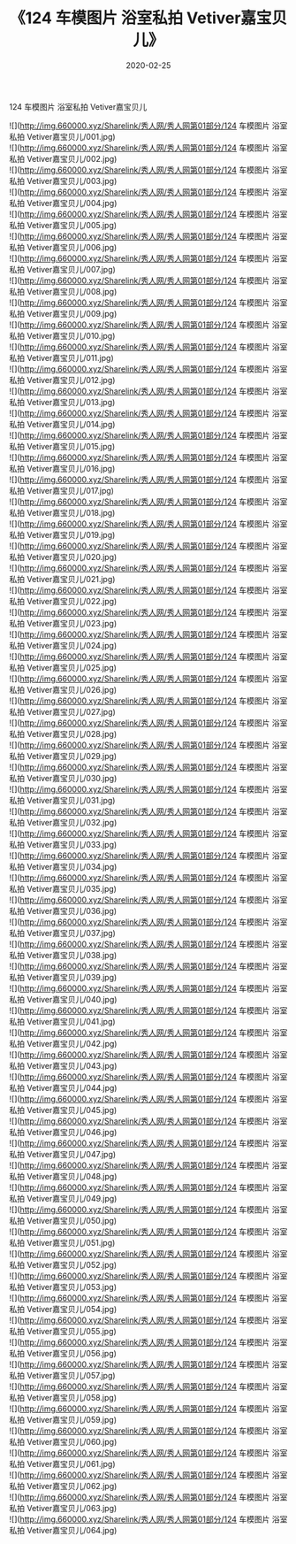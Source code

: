 ﻿---
layout: post
title:  《124 车模图片 浴室私拍 Vetiver嘉宝贝儿》
date:   2020-02-25
img: http://img.660000.xyz/Sharelink/秀人网/秀人网第01部分/124 车模图片 浴室私拍 Vetiver嘉宝贝儿/000.jpg
categories: [美女, 清纯, 唯美]
---

124 车模图片 浴室私拍 Vetiver嘉宝贝儿

  ![](http://img.660000.xyz/Sharelink/秀人网/秀人网第01部分/124 车模图片 浴室私拍 Vetiver嘉宝贝儿/001.jpg) <br> ![](http://img.660000.xyz/Sharelink/秀人网/秀人网第01部分/124 车模图片 浴室私拍 Vetiver嘉宝贝儿/002.jpg) <br> ![](http://img.660000.xyz/Sharelink/秀人网/秀人网第01部分/124 车模图片 浴室私拍 Vetiver嘉宝贝儿/003.jpg) <br> ![](http://img.660000.xyz/Sharelink/秀人网/秀人网第01部分/124 车模图片 浴室私拍 Vetiver嘉宝贝儿/004.jpg) <br> ![](http://img.660000.xyz/Sharelink/秀人网/秀人网第01部分/124 车模图片 浴室私拍 Vetiver嘉宝贝儿/005.jpg) <br> ![](http://img.660000.xyz/Sharelink/秀人网/秀人网第01部分/124 车模图片 浴室私拍 Vetiver嘉宝贝儿/006.jpg) <br> ![](http://img.660000.xyz/Sharelink/秀人网/秀人网第01部分/124 车模图片 浴室私拍 Vetiver嘉宝贝儿/007.jpg) <br> ![](http://img.660000.xyz/Sharelink/秀人网/秀人网第01部分/124 车模图片 浴室私拍 Vetiver嘉宝贝儿/008.jpg) <br> ![](http://img.660000.xyz/Sharelink/秀人网/秀人网第01部分/124 车模图片 浴室私拍 Vetiver嘉宝贝儿/009.jpg) <br> ![](http://img.660000.xyz/Sharelink/秀人网/秀人网第01部分/124 车模图片 浴室私拍 Vetiver嘉宝贝儿/010.jpg) <br> ![](http://img.660000.xyz/Sharelink/秀人网/秀人网第01部分/124 车模图片 浴室私拍 Vetiver嘉宝贝儿/011.jpg) <br> ![](http://img.660000.xyz/Sharelink/秀人网/秀人网第01部分/124 车模图片 浴室私拍 Vetiver嘉宝贝儿/012.jpg) <br> ![](http://img.660000.xyz/Sharelink/秀人网/秀人网第01部分/124 车模图片 浴室私拍 Vetiver嘉宝贝儿/013.jpg) <br> ![](http://img.660000.xyz/Sharelink/秀人网/秀人网第01部分/124 车模图片 浴室私拍 Vetiver嘉宝贝儿/014.jpg) <br> ![](http://img.660000.xyz/Sharelink/秀人网/秀人网第01部分/124 车模图片 浴室私拍 Vetiver嘉宝贝儿/015.jpg) <br> ![](http://img.660000.xyz/Sharelink/秀人网/秀人网第01部分/124 车模图片 浴室私拍 Vetiver嘉宝贝儿/016.jpg) <br> ![](http://img.660000.xyz/Sharelink/秀人网/秀人网第01部分/124 车模图片 浴室私拍 Vetiver嘉宝贝儿/017.jpg) <br> ![](http://img.660000.xyz/Sharelink/秀人网/秀人网第01部分/124 车模图片 浴室私拍 Vetiver嘉宝贝儿/018.jpg) <br> ![](http://img.660000.xyz/Sharelink/秀人网/秀人网第01部分/124 车模图片 浴室私拍 Vetiver嘉宝贝儿/019.jpg) <br> ![](http://img.660000.xyz/Sharelink/秀人网/秀人网第01部分/124 车模图片 浴室私拍 Vetiver嘉宝贝儿/020.jpg) <br> ![](http://img.660000.xyz/Sharelink/秀人网/秀人网第01部分/124 车模图片 浴室私拍 Vetiver嘉宝贝儿/021.jpg) <br> ![](http://img.660000.xyz/Sharelink/秀人网/秀人网第01部分/124 车模图片 浴室私拍 Vetiver嘉宝贝儿/022.jpg) <br> ![](http://img.660000.xyz/Sharelink/秀人网/秀人网第01部分/124 车模图片 浴室私拍 Vetiver嘉宝贝儿/023.jpg) <br> ![](http://img.660000.xyz/Sharelink/秀人网/秀人网第01部分/124 车模图片 浴室私拍 Vetiver嘉宝贝儿/024.jpg) <br> ![](http://img.660000.xyz/Sharelink/秀人网/秀人网第01部分/124 车模图片 浴室私拍 Vetiver嘉宝贝儿/025.jpg) <br> ![](http://img.660000.xyz/Sharelink/秀人网/秀人网第01部分/124 车模图片 浴室私拍 Vetiver嘉宝贝儿/026.jpg) <br> ![](http://img.660000.xyz/Sharelink/秀人网/秀人网第01部分/124 车模图片 浴室私拍 Vetiver嘉宝贝儿/027.jpg) <br> ![](http://img.660000.xyz/Sharelink/秀人网/秀人网第01部分/124 车模图片 浴室私拍 Vetiver嘉宝贝儿/028.jpg) <br> ![](http://img.660000.xyz/Sharelink/秀人网/秀人网第01部分/124 车模图片 浴室私拍 Vetiver嘉宝贝儿/029.jpg) <br> ![](http://img.660000.xyz/Sharelink/秀人网/秀人网第01部分/124 车模图片 浴室私拍 Vetiver嘉宝贝儿/030.jpg) <br> ![](http://img.660000.xyz/Sharelink/秀人网/秀人网第01部分/124 车模图片 浴室私拍 Vetiver嘉宝贝儿/031.jpg) <br> ![](http://img.660000.xyz/Sharelink/秀人网/秀人网第01部分/124 车模图片 浴室私拍 Vetiver嘉宝贝儿/032.jpg) <br> ![](http://img.660000.xyz/Sharelink/秀人网/秀人网第01部分/124 车模图片 浴室私拍 Vetiver嘉宝贝儿/033.jpg) <br> ![](http://img.660000.xyz/Sharelink/秀人网/秀人网第01部分/124 车模图片 浴室私拍 Vetiver嘉宝贝儿/034.jpg) <br> ![](http://img.660000.xyz/Sharelink/秀人网/秀人网第01部分/124 车模图片 浴室私拍 Vetiver嘉宝贝儿/035.jpg) <br> ![](http://img.660000.xyz/Sharelink/秀人网/秀人网第01部分/124 车模图片 浴室私拍 Vetiver嘉宝贝儿/036.jpg) <br> ![](http://img.660000.xyz/Sharelink/秀人网/秀人网第01部分/124 车模图片 浴室私拍 Vetiver嘉宝贝儿/037.jpg) <br> ![](http://img.660000.xyz/Sharelink/秀人网/秀人网第01部分/124 车模图片 浴室私拍 Vetiver嘉宝贝儿/038.jpg) <br> ![](http://img.660000.xyz/Sharelink/秀人网/秀人网第01部分/124 车模图片 浴室私拍 Vetiver嘉宝贝儿/039.jpg) <br> ![](http://img.660000.xyz/Sharelink/秀人网/秀人网第01部分/124 车模图片 浴室私拍 Vetiver嘉宝贝儿/040.jpg) <br> ![](http://img.660000.xyz/Sharelink/秀人网/秀人网第01部分/124 车模图片 浴室私拍 Vetiver嘉宝贝儿/041.jpg) <br> ![](http://img.660000.xyz/Sharelink/秀人网/秀人网第01部分/124 车模图片 浴室私拍 Vetiver嘉宝贝儿/042.jpg) <br> ![](http://img.660000.xyz/Sharelink/秀人网/秀人网第01部分/124 车模图片 浴室私拍 Vetiver嘉宝贝儿/043.jpg) <br> ![](http://img.660000.xyz/Sharelink/秀人网/秀人网第01部分/124 车模图片 浴室私拍 Vetiver嘉宝贝儿/044.jpg) <br> ![](http://img.660000.xyz/Sharelink/秀人网/秀人网第01部分/124 车模图片 浴室私拍 Vetiver嘉宝贝儿/045.jpg) <br> ![](http://img.660000.xyz/Sharelink/秀人网/秀人网第01部分/124 车模图片 浴室私拍 Vetiver嘉宝贝儿/046.jpg) <br> ![](http://img.660000.xyz/Sharelink/秀人网/秀人网第01部分/124 车模图片 浴室私拍 Vetiver嘉宝贝儿/047.jpg) <br> ![](http://img.660000.xyz/Sharelink/秀人网/秀人网第01部分/124 车模图片 浴室私拍 Vetiver嘉宝贝儿/048.jpg) <br> ![](http://img.660000.xyz/Sharelink/秀人网/秀人网第01部分/124 车模图片 浴室私拍 Vetiver嘉宝贝儿/049.jpg) <br> ![](http://img.660000.xyz/Sharelink/秀人网/秀人网第01部分/124 车模图片 浴室私拍 Vetiver嘉宝贝儿/050.jpg) <br> ![](http://img.660000.xyz/Sharelink/秀人网/秀人网第01部分/124 车模图片 浴室私拍 Vetiver嘉宝贝儿/051.jpg) <br> ![](http://img.660000.xyz/Sharelink/秀人网/秀人网第01部分/124 车模图片 浴室私拍 Vetiver嘉宝贝儿/052.jpg) <br> ![](http://img.660000.xyz/Sharelink/秀人网/秀人网第01部分/124 车模图片 浴室私拍 Vetiver嘉宝贝儿/053.jpg) <br> ![](http://img.660000.xyz/Sharelink/秀人网/秀人网第01部分/124 车模图片 浴室私拍 Vetiver嘉宝贝儿/054.jpg) <br> ![](http://img.660000.xyz/Sharelink/秀人网/秀人网第01部分/124 车模图片 浴室私拍 Vetiver嘉宝贝儿/055.jpg) <br> ![](http://img.660000.xyz/Sharelink/秀人网/秀人网第01部分/124 车模图片 浴室私拍 Vetiver嘉宝贝儿/056.jpg) <br> ![](http://img.660000.xyz/Sharelink/秀人网/秀人网第01部分/124 车模图片 浴室私拍 Vetiver嘉宝贝儿/057.jpg) <br> ![](http://img.660000.xyz/Sharelink/秀人网/秀人网第01部分/124 车模图片 浴室私拍 Vetiver嘉宝贝儿/058.jpg) <br> ![](http://img.660000.xyz/Sharelink/秀人网/秀人网第01部分/124 车模图片 浴室私拍 Vetiver嘉宝贝儿/059.jpg) <br> ![](http://img.660000.xyz/Sharelink/秀人网/秀人网第01部分/124 车模图片 浴室私拍 Vetiver嘉宝贝儿/060.jpg) <br> ![](http://img.660000.xyz/Sharelink/秀人网/秀人网第01部分/124 车模图片 浴室私拍 Vetiver嘉宝贝儿/061.jpg) <br> ![](http://img.660000.xyz/Sharelink/秀人网/秀人网第01部分/124 车模图片 浴室私拍 Vetiver嘉宝贝儿/062.jpg) <br> ![](http://img.660000.xyz/Sharelink/秀人网/秀人网第01部分/124 车模图片 浴室私拍 Vetiver嘉宝贝儿/063.jpg) <br> ![](http://img.660000.xyz/Sharelink/秀人网/秀人网第01部分/124 车模图片 浴室私拍 Vetiver嘉宝贝儿/064.jpg) <br>
